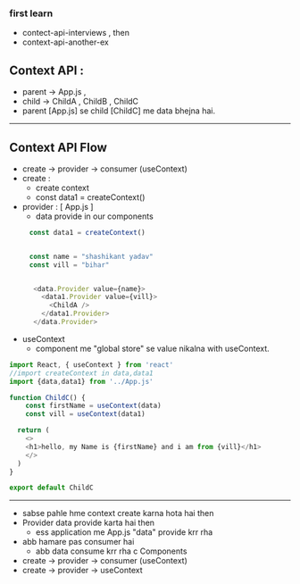 ### first learn 
- contect-api-interviews , then
- context-api-another-ex
## Context API :
- parent -> App.js , 
- child -> ChildA , ChildB , ChildC
- parent [App.js] se child [ChildC] me data bhejna hai.
------

## Context API Flow 
- create -> provider -> consumer (useContext)
- create : 
   - create context
   - const data1 = createContext()
- provider :    [ App.js ]
   - data provide in our components 
```js
     const data1 = createContext()


     const name = "shashikant yadav"
     const vill = "bihar"


      <data.Provider value={name}>
        <data1.Provider value={vill}>
          <ChildA />
        </data1.Provider>
      </data.Provider>

```
- useContext 
  - component me "global store" se value nikalna with useContext.
```js
import React, { useContext } from 'react'
//import createContext in data,data1
import {data,data1} from '../App.js'

function ChildC() {
    const firstName = useContext(data)
    const vill = useContext(data1)

  return (
    <>
    <h1>hello, my Name is {firstName} and i am from {vill}</h1>
    </>
  )
}

export default ChildC
```
-----
- sabse pahle hme  context create karna hota hai then 
- Provider data provide karta hai then 
  - ess application me App.js "data" provide krr rha 
- abb hamare pas consumer hai 
  - abb data consume krr rha c Components
- create -> provider -> consumer (useContext)
- create -> provider -> useContext